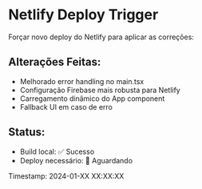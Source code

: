 # Netlify Deploy Trigger

Forçar novo deploy do Netlify para aplicar as correções:

## Alterações Feitas:

- Melhorado error handling no main.tsx
- Configuração Firebase mais robusta para Netlify
- Carregamento dinâmico do App component
- Fallback UI em caso de erro

## Status:

- Build local: ✅ Sucesso
- Deploy necessário: 🔄 Aguardando

Timestamp: 2024-01-XX XX:XX:XX

